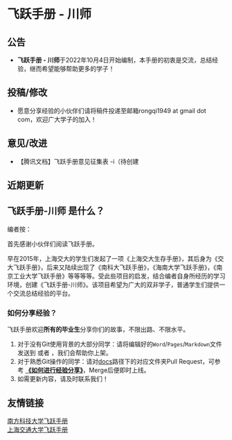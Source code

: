 # 飞跃手册 - 川师

## 公告

- **飞跃手册 - 川师**于2022年10月4日开始编制，本手册的初衷是交流，总结经验，继而希望能够帮助更多的学子！

## 投稿/修改

- 愿意分享经验的小伙伴们请将稿件投递至邮箱rongqi1949 at gmail dot com，欢迎广大学子的加入！

## 意见/改进

- 【腾讯文档】飞跃手册意见征集表 -i（待创建

## 近期更新

## 飞跃手册-川师 是什么？

编者按：

首先感谢小伙伴们阅读飞跃手册。

早在2015年，上海交大的学生们发起了一项《上海交大生存手册》，其后身为《交大飞跃手册》，后来又陆续出现了《南科大飞跃手册》，《海南大学飞跃手册》，《南京工业大学飞跃手册》等等等等。受此些项目的启发，结合编者自身所经历的学习环境，创建《飞跃手册-川师》。该项目希望为广大的双非学子，普通学生们提供一个交流总结经验的平台。

### 如何分享经验？

飞跃手册欢迎**所有的毕业生**分享你们的故事，不限出路、不限水平。

1. 对于没有Git使用背景的大部分同学：请将编辑好的`Word`/`Pages`/`Markdown`文件发送到  或者 ，我们会帮助你上架。
2. 对于熟悉Git操作的同学：请对[docs](https://github.com/SUSTech-Application/SUSTechapplication/tree/master/docs)路径下的对应文件夹Pull Request，可参考 **[《如何进行经验分享》](https://github.com/SUSTech-Application/SUSTechapplication/blob/master/docs/%E5%A6%82%E4%BD%95%E8%BF%9B%E8%A1%8C%E7%BB%8F%E9%AA%8C%E5%88%86%E4%BA%AB)**，Merge后便即时上线。
3. 如需更新内容，请及时联系我们！


## 友情链接
[南方科技大学飞跃手册](https://sustech-application.com/#/?id=%e5%8d%97%e6%96%b9%e7%a7%91%e6%8a%80%e5%a4%a7%e5%ad%a6%e9%a3%9e%e8%b7%83%e6%89%8b%e5%86%8c)  
[上海交通大学飞跃手册](https://survivesjtu.github.io/SJTU-Application/#/)